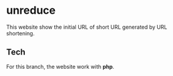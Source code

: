 # unreduce

This website show the initial URL of short URL generated by URL shortening.

## Tech

For this branch, the website work with **php**.
